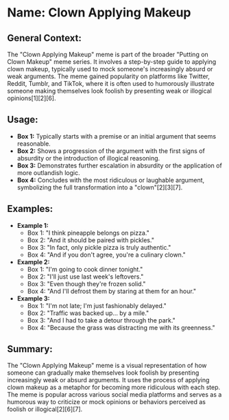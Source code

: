 # Name: Clown Applying Makeup

## General Context:
The "Clown Applying Makeup" meme is part of the broader "Putting on Clown Makeup" meme series. It involves a step-by-step guide to applying clown makeup, typically used to mock someone's increasingly absurd or weak arguments. The meme gained popularity on platforms like Twitter, Reddit, Tumblr, and TikTok, where it is often used to humorously illustrate someone making themselves look foolish by presenting weak or illogical opinions[1][2][6].

## Usage:
* **Box 1:** Typically starts with a premise or an initial argument that seems reasonable.
* **Box 2:** Shows a progression of the argument with the first signs of absurdity or the introduction of illogical reasoning.
* **Box 3:** Demonstrates further escalation in absurdity or the application of more outlandish logic.
* **Box 4:** Concludes with the most ridiculous or laughable argument, symbolizing the full transformation into a "clown"[2][3][7].

## Examples:
* **Example 1:** 
  - Box 1: "I think pineapple belongs on pizza."
  - Box 2: "And it should be paired with pickles."
  - Box 3: "In fact, only pickle pizza is truly authentic."
  - Box 4: "And if you don't agree, you're a culinary clown."
* **Example 2:**
  - Box 1: "I'm going to cook dinner tonight."
  - Box 2: "I'll just use last week's leftovers."
  - Box 3: "Even though they're frozen solid."
  - Box 4: "And I'll defrost them by staring at them for an hour."
* **Example 3:**
  - Box 1: "I'm not late; I'm just fashionably delayed."
  - Box 2: "Traffic was backed up... by a mile."
  - Box 3: "And I had to take a detour through the park."
  - Box 4: "Because the grass was distracting me with its greenness."

## Summary:
The "Clown Applying Makeup" meme is a visual representation of how someone can gradually make themselves look foolish by presenting increasingly weak or absurd arguments. It uses the process of applying clown makeup as a metaphor for becoming more ridiculous with each step. The meme is popular across various social media platforms and serves as a humorous way to criticize or mock opinions or behaviors perceived as foolish or illogical[2][6][7].